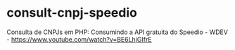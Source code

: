 # consult-cnpj-speedio
Consulta de CNPJs em PHP: Consumindo a API gratuita do Speedio - WDEV - https://www.youtube.com/watch?v=BE6LhjGIfrE
